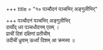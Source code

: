 +++
title = "१० पञ्चौदनं पञ्चभिर् अङ्गुलीभिर्"

+++
पञ्चौदनं पञ्चभिर् अङ्गुलीभिर्  
दर्व्योद् धर पञ्चधौदनम् एतम् ।  
प्राचीं दिशं दक्षिणां प्रतीचीम्  
उदीचीं ध्रुवाम् ऊर्ध्वां दिशम् आ क्रमस्व ॥